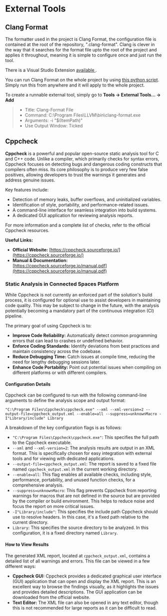 # External Tools

## Clang Format
The formatter used in the project is Clang Format, the configuration file is contained at the root of the repository, ".clang-format".
Clang is clever in the way that it searches for the format file upto the root of the project and applies it throughout, meaning it is simple to configure once and just run the tool.

There is a Visual Studio Extension [available ](https://marketplace.visualstudio.com/items?itemName=LLVMExtensions.ClangFormat&ssr=false#overview).

You can run Clang Format on the whole project by using [this python script](https://github.com/magnopus-opensource/connected-spaces-platform/blob/main/Tools/Formatter/RunFormatter.py). Simply run this from anywhere and it will apply to the whole project.

To create a runnable external tool, simply go to **Tools -> External Tools... -> Add**
>  - Title: Clang-Format File
>  - Command: C:\Program Files\LLVM\bin\clang-format.exe
>  - Arguments: -i "$(ItemPath)"
>  - Use Output Window: Ticked

## Cppcheck

**Cppcheck** is a powerful and popular open-source static analysis tool for C and C++ code. Unlike a compiler, which primarily checks for syntax errors, Cppcheck focuses on detecting bugs and dangerous coding constructs that compilers often miss. Its core philosophy is to produce very few false positives, allowing developers to trust the warnings it generates and address genuine issues.

Key features include:
- Detection of memory leaks, buffer overflows, and uninitialized variables.
- Identification of style, portability, and performance-related issues.
- A command-line interface for seamless integration into build systems.
- A dedicated GUI application for reviewing analysis reports.

For more information and a complete list of checks, refer to the official Cppcheck resources.

**Useful Links:**
- **Official Website:** [https://cppcheck.sourceforge.io/](https://cppcheck.sourceforge.io/)
- **Manual & Documentation:** [https://cppcheck.sourceforge.io/manual.pdf](https://cppcheck.sourceforge.io/manual.pdf)

### Static Analysis in Connected Spaces Platform

While Cppcheck is not currently an enforced part of the solution's build process, it is configured for optional use to assist developers in maintaining code quality. This may be subject to change in the future, with the analysis potentially becoming a mandatory part of the continuous integration (CI) pipeline.

The primary goal of using Cppcheck is to:
- **Improve Code Reliability:** Automatically detect common programming errors that can lead to crashes or undefined behavior.
- **Enforce Coding Standards:** Identify deviations from best practices and maintain consistency across the codebase.
- **Reduce Debugging Time:** Catch issues at compile time, reducing the need for lengthy debugging sessions later.
- **Enhance Code Portability:** Point out potential issues when compiling on different platforms or with different compilers.

#### Configuration Details

Cppcheck can be configured to run with the following command-line arguments to define the analysis scope and output format:

```
"C:\Program Files\Cppcheck\cppcheck.exe" --xml --xml-version=2 --output-file=cppcheck_output.xml --enable=all --suppress=unknownMacro -I"Library/include" Library
```

A breakdown of the key configuration flags is as follows:

- `"C:\Program Files\Cppcheck\cppcheck.exe"`: This specifies the full path to the Cppcheck executable.
- `--xml` and `--xml-version=2`: The analysis results are output in an XML format. This is specifically chosen for easy integration with external tools and for viewing with dedicated applications.
- `--output-file=cppcheck_output.xml`: The report is saved to a fixed file named `cppcheck_output.xml` in the current working directory.
- `--enable=all`: This flag enables all available checks, including style, performance, portability, and unused function checks, for a comprehensive analysis.
- `--suppress=unknownMacro`: This flag prevents Cppcheck from reporting warnings for macros that are not defined in the source but are provided by the compiler or build environment. This helps to reduce noise and focus the report on more critical issues.
- `-I"Library/include"`: This specifies the include path Cppcheck should use to resolve headers. In this case, it's a fixed path relative to the current directory.
- `Library`: This specifies the source directory to be analyzed. In this configuration, it is a fixed directory named `Library`.

#### How to View Results

The generated XML report, located at `cppcheck_output.xml`, contains a detailed list of all warnings and errors. This file can be viewed in a few different ways:

- **Cppcheck GUI:** Cppcheck provides a dedicated graphical user interface (GUI) application that can open and display the XML report. This is an excellent way to browse the findings visually, as it highlights the issues and provides detailed descriptions. The GUI application can be downloaded from the official website.
- **Text Editor:** The XML file can also be opened in any text editor, though this is not recommended for large reports as it can be difficult to read.
